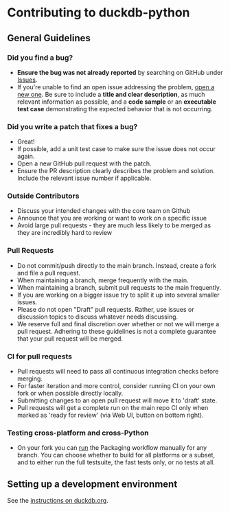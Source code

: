 # Contributing to duckdb-python

## General Guidelines

### **Did you find a bug?**

* **Ensure the bug was not already reported** by searching on GitHub under [Issues](https://github.com/duckdb/duckdb-python/issues).
* If you're unable to find an open issue addressing the problem, [open a new one](https://github.com/duckdb/duckdb-python/issues/new/choose). Be sure to include a **title and clear description**, as much relevant information as possible, and a **code sample** or an **executable test case** demonstrating the expected behavior that is not occurring.

### **Did you write a patch that fixes a bug?**

* Great!
* If possible, add a unit test case to make sure the issue does not occur again.
* Open a new GitHub pull request with the patch.
* Ensure the PR description clearly describes the problem and solution. Include the relevant issue number if applicable.

### Outside Contributors

* Discuss your intended changes with the core team on Github
* Announce that you are working or want to work on a specific issue
* Avoid large pull requests - they are much less likely to be merged as they are incredibly hard to review

### Pull Requests

* Do not commit/push directly to the main branch. Instead, create a fork and file a pull request.
* When maintaining a branch, merge frequently with the main.
* When maintaining a branch, submit pull requests to the main frequently.
* If you are working on a bigger issue try to split it up into several smaller issues.
* Please do not open "Draft" pull requests. Rather, use issues or discussion topics to discuss whatever needs discussing.
* We reserve full and final discretion over whether or not we will merge a pull request. Adhering to these guidelines is not a complete guarantee that your pull request will be merged.

### CI for pull requests

* Pull requests will need to pass all continuous integration checks before merging.
* For faster iteration and more control, consider running CI on your own fork or when possible directly locally.
* Submitting changes to an open pull request will move it to 'draft' state.
* Pull requests will get a complete run on the main repo CI only when marked as 'ready for review' (via Web UI, button on bottom right).

### Testing cross-platform and cross-Python

* On your fork you can [run](https://docs.github.com/en/actions/using-workflows/manually-running-a-workflow#running-a-workflow) the Packaging workflow manually for any branch. You can choose whether to build for all platforms or a subset, and to either run the full testsuite, the fast tests only, or no tests at all.

## Setting up a development environment

See the [instructions on duckdb.org](https://duckdb.org/docs/stable/dev/building/python).
